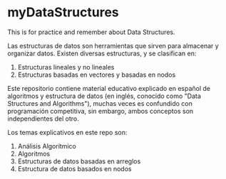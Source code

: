 # myDataStructures
This is for practice and remember about Data Structures.

Las estructuras de datos son herramientas que sirven para almacenar y organizar datos.
Existen diversas estructuras, y se clasifican en:

1. Estructuras lineales y no lineales
2. Estructuras basadas en vectores y basadas en nodos


Este repositorio contiene material educativo explicado en español de algoritmos y estructura de datos (en inglés, conocido como "Data Structures and Algorithms"), muchas veces es confundido con programación competitiva, sin embargo, ambos conceptos son independientes del otro.

Los temas explicativos en este repo son:
1. Análisis Algorítmico
2. Algoritmos
3. Estructuras de datos basadas en arreglos
4. Estructura de datos basados en nodos
